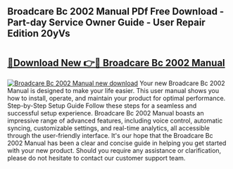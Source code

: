 ## Broadcare Bc 2002 Manual PDf Free Download - Part-day Service Owner Guide - User Repair Edition 20yVs

# <h2><a href="http://cf13387.oget.top/?id=Broadcare+Bc+2002+Manual">🔗Download New 👉🔴 Broadcare Bc 2002 Manual</a></h2>

[![Broadcare Bc 2002 Manual new download](https://i.imgur.com/5g1atiW.png)](http://cf13387.oget.top/?id=Broadcare+Bc+2002+Manual)
Your new Broadcare Bc 2002 Manual is designed to make your life easier. This user manual shows you how to install, operate, and maintain your product for optimal performance. Step-by-Step Setup Guide Follow these steps for a seamless and successful setup experience. Broadcare Bc 2002 Manual boasts an impressive range of advanced features, including voice control, automatic syncing, customizable settings, and real-time analytics, all accessible through the user-friendly interface. It's our hope that the Broadcare Bc 2002 Manual has been a clear and concise guide in helping you get started with your new product. Should you require any assistance or clarification, please do not hesitate to contact our customer support team.
